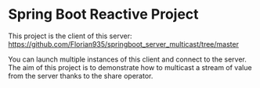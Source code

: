 # Spring Boot Reactive Project

This project is the client of this server: https://github.com/Florian935/springboot_server_multicast/tree/master

You can launch multiple instances of this client and connect to the server.
The aim of this project is to demonstrate how to multicast a stream of value from the server thanks to the share operator.
